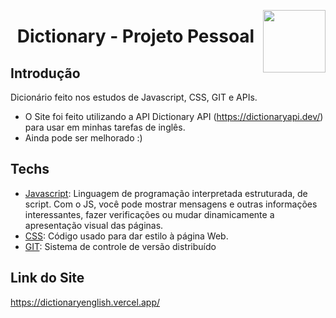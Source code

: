 <img width="100px" height="100px" align="right" src="https://user-images.githubusercontent.com/98564118/156263065-ef953413-4cdd-4894-93ec-6459cb7715c2.png">  <h1 align="center"> Dictionary - Projeto Pessoal </h1>
## Introdução
Dicionário feito nos estudos de Javascript, CSS, GIT e APIs.
* O Site foi feito utilizando a API Dictionary API (https://dictionaryapi.dev/) para usar em minhas tarefas de inglês.
* Ainda pode ser melhorado :)



## Techs
* [Javascript](https://developer.mozilla.org/pt-BR/docs/Web/JavaScript/): Linguagem de programação interpretada estruturada, de script. Com o JS, você pode mostrar mensagens e outras informações interessantes, fazer verificações ou mudar dinamicamente a apresentação visual das páginas.
* [CSS](https://developer.mozilla.org/pt-BR/docs/Web/CSS/): Código usado para dar estilo à página Web.
* [GIT](https://git-scm.com/doc): Sistema de controle de versão distribuído

## Link do Site
https://dictionaryenglish.vercel.app/

